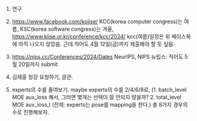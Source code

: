 


1. 연구
2. https://www.facebook.com/koiise/
KCC(korea computer congress)는 여름, KSC(korea software congress)는 겨울,
https://www.kiise.or.kr/conference/kcc/2024/
kcc(여름)일정은 위 페이스북에 아직 나오지 않았음.
근데 적어도 4월 12일(금)까지 제출해야 할 듯 싶음.

3. https://nips.cc/Conferences/2024/Dates
NeurIPS, NIPS
뉴립스: 적어도 5월 20일까지 submit

4. 김재홍 청강 요청하기, 글관.

5. experts의 수를 줄여보기. maybe experts의 수를 2/4/6/8로, (1. batch_level MOE aux_loss 해서, 그러면 몇개는 선택이 잘 안되지 않을까? 2. total_level MOE aux_loss,) (전제: experts는 pose를 mapping을 한다.)
총 8가지 경우의수로 진행해보자.


